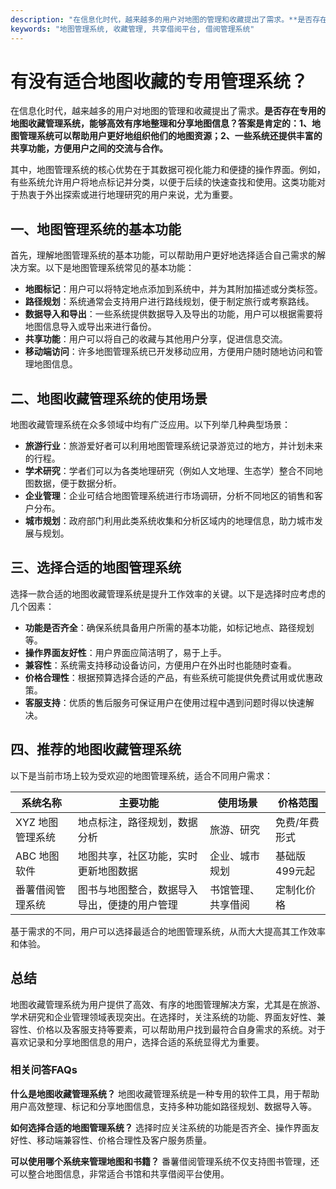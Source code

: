 ```yaml
---
description: "在信息化时代，越来越多的用户对地图的管理和收藏提出了需求。**是否存在专用的地图收藏管理系统，能够高效有序地整理和分享地图信息？答案是肯定的：1、地图管理系统可以帮助用户更好地组织他们的地图资源；2、一些系统还提供丰富的共享功能，方便用户之间的交流与合作。**"
keywords: "地图管理系统, 收藏管理, 共享借阅平台, 借阅管理系统"
---
```

# 有没有适合地图收藏的专用管理系统？

在信息化时代，越来越多的用户对地图的管理和收藏提出了需求。**是否存在专用的地图收藏管理系统，能够高效有序地整理和分享地图信息？答案是肯定的：1、地图管理系统可以帮助用户更好地组织他们的地图资源；2、一些系统还提供丰富的共享功能，方便用户之间的交流与合作。**

其中，地图管理系统的核心优势在于其数据可视化能力和便捷的操作界面。例如，有些系统允许用户将地点标记并分类，以便于后续的快速查找和使用。这类功能对于热衷于外出探索或进行地理研究的用户来说，尤为重要。

## 一、地图管理系统的基本功能

首先，理解地图管理系统的基本功能，可以帮助用户更好地选择适合自己需求的解决方案。以下是地图管理系统常见的基本功能：

- **地图标记**：用户可以将特定地点添加到系统中，并为其附加描述或分类标签。
- **路径规划**：系统通常会支持用户进行路线规划，便于制定旅行或考察路线。
- **数据导入和导出**：一些系统提供数据导入及导出的功能，用户可以根据需要将地图信息导入或导出来进行备份。
- **共享功能**：用户可以将自己的收藏与其他用户分享，促进信息交流。
- **移动端访问**：许多地图管理系统已开发移动应用，方便用户随时随地访问和管理地图信息。

## 二、地图收藏管理系统的使用场景

地图收藏管理系统在众多领域中均有广泛应用。以下列举几种典型场景：

- **旅游行业**：旅游爱好者可以利用地图管理系统记录游览过的地方，并计划未来的行程。
- **学术研究**：学者们可以为各类地理研究（例如人文地理、生态学）整合不同地图数据，便于数据分析。
- **企业管理**：企业可结合地图管理系统进行市场调研，分析不同地区的销售和客户分布。
- **城市规划**：政府部门利用此类系统收集和分析区域内的地理信息，助力城市发展与规划。

## 三、选择合适的地图管理系统

选择一款合适的地图收藏管理系统是提升工作效率的关键。以下是选择时应考虑的几个因素：

- **功能是否齐全**：确保系统具备用户所需的基本功能，如标记地点、路径规划等。
- **操作界面友好性**：用户界面应简洁明了，易于上手。
- **兼容性**：系统需支持移动设备访问，方便用户在外出时也能随时查看。
- **价格合理性**：根据预算选择合适的产品，有些系统可能提供免费试用或优惠政策。
- **客服支持**：优质的售后服务可保证用户在使用过程中遇到问题时得以快速解决。

## 四、推荐的地图收藏管理系统

以下是当前市场上较为受欢迎的地图管理系统，适合不同用户需求：

| 系统名称        | 主要功能                                      | 使用场景           | 价格范围      |
|----------------|-------------------------------------------|----------------|---------------|
| XYZ 地图管理系统 | 地点标注，路径规划，数据分析                      | 旅游、研究       | 免费/年费形式 |
| ABC 地图软件     | 地图共享，社区功能，实时更新地图数据                | 企业、城市规划    | 基础版499元起 |
| 番薯借阅管理系统  | 图书与地图整合，数据导入导出，便捷的用户管理         | 书馆管理、共享借阅 | 定制化价格    |

基于需求的不同，用户可以选择最适合的地图管理系统，从而大大提高其工作效率和体验。

## 总结

地图收藏管理系统为用户提供了高效、有序的地图管理解决方案，尤其是在旅游、学术研究和企业管理领域表现突出。在选择时，关注系统的功能、界面友好性、兼容性、价格以及客服支持等要素，可以帮助用户找到最符合自身需求的系统。对于喜欢记录和分享地图信息的用户，选择合适的系统显得尤为重要。

### 相关问答FAQs

**什么是地图收藏管理系统？**
地图收藏管理系统是一种专用的软件工具，用于帮助用户高效整理、标记和分享地图信息，支持多种功能如路径规划、数据导入等。

**如何选择合适的地图管理系统？**
选择时应关注系统的功能是否齐全、操作界面友好性、移动端兼容性、价格合理性及客户服务质量。

**可以使用哪个系统来管理地图和书籍？**
番薯借阅管理系统不仅支持图书管理，还可以整合地图信息，非常适合书馆和共享借阅平台使用。
